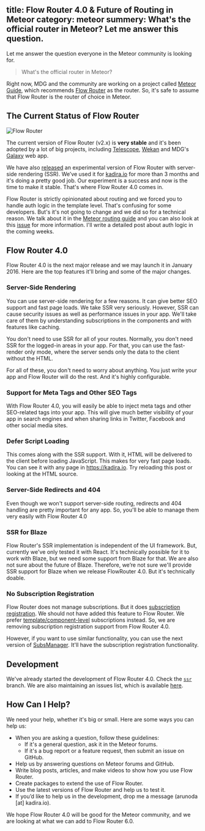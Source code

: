 title: Flow Router 4.0 & Future of Routing in Meteor
category: meteor
summery: What's the official router in Meteor? Let me answer this question.
---

Let me answer the question everyone in the Meteor community is looking for.

> What's the official router in Meteor?

Right now, MDG and the community are working on a project called [Meteor Guide](https://forums.meteor.com/t/new-mdg-project-the-meteor-guide/10873), which recommends [Flow Router](https://github.com/kadirahq/flow-router) as the router. So, it's safe to assume that Flow Router is the router of choice in Meteor.

## The Current Status of Flow Router

![Flow Router](https://cldup.com/j_UWzlM1vP.jpg)

The current version of Flow Router (v2.x) is **very stable** and it's been adopted by a lot of big projects, including [Telescope](http://www.telescopeapp.org/blog/telescope-v025-flowscope/), [Wekan](http://wekan.io) and MDG's [Galaxy](https://galaxy.meteor.com/) web app.

We have also [released](https://atmospherejs.com/kadira/flow-router-ssr) an experimental version of Flow Router with server-side rendering (SSR). We’ve used it for [kadira.io](https://kadira.io) for more than 3 months and it's doing a pretty good job. Our experiment is a success and now is the time to make it stable. That's where Flow Router 4.0 comes in.

Flow Router is strictly opinionated about routing and we forced you to handle auth logic in the template level. That's confusing for some developers. But's it's not going to change and we did so for a technical reason. We talk about it in the [Meteor routing guide](https://kadira.io/academy/meteor-routing-guide/content/implementing-auth-logic-and-permissions) and you can also look at this [issue](https://github.com/kadirahq/flow-router/issues/344) for more information. I'll write a detailed post about auth logic in the coming weeks.

## Flow Router 4.0

Flow Router 4.0 is the next major release and we may launch it in January 2016. Here are the top features it'll bring and some of the major changes.

### Server-Side Rendering

You can use server-side rendering for a few reasons. It can give better SEO support and fast page loads. We take SSR very seriously. However, SSR can cause security issues as well as performance issues in your app. We'll take care of them by understanding subscriptions in the components and with features like caching.

You don't need to use SSR for all of your routes. Normally, you don't need SSR for the logged-in areas in your app. For that, you can use the fast-render only mode, where the server sends only the data to the client without the HTML.

For all of these, you don't need to worry about anything. You just write your app and Flow Router will do the rest. And it's highly configurable.

### Support for Meta Tags and Other SEO Tags

With Flow Router 4.0, you will easily be able to inject meta tags and other SEO-related tags into your app. This will give much better visibility of your app in search engines and when sharing links in Twitter, Facebook and other social media sites.

### Defer Script Loading

This comes along with the SSR support. With it, HTML will be delivered to the client before loading JavaScript. This makes for very fast page loads. You can see it with any page in <https://kadira.io>. Try reloading this post or looking at the HTML source.

### Server-Side Redirects and 404

Even though we won't support server-side routing, redirects and 404 handling are pretty important for any app. So, you'll be able to manage them very easily with Flow Router 4.0

### SSR for Blaze

Flow Router's SSR implementation is independent of the UI framework. But, currently we've only tested it with React. It's technically possible for it to work with Blaze, but we need some support from Blaze for that. We are also not sure about the future of Blaze. Therefore, we’re not sure we'll provide SSR support for Blaze when we release FlowRouter 4.0. But it's technically doable.

### No Subscription Registration

Flow Router does not manage subscriptions. But it does [subscription registration](https://github.com/kadirahq/flow-router#subscription-management). We should not have added this feature to Flow Router. We prefer [template/component-level](https://kadira.io/academy/meteor-routing-guide/content/subscriptions-and-data-management) subscriptions instead. So, we are removing subscription registration support from Flow Router 4.0.

However, if you want to use similar functionality, you can use the next version of [SubsManager](https://github.com/kadirahq/subs-manager). It'll have the subscription registration functionality.

## Development

We've already started the development of Flow Router 4.0. Check the [`ssr`](https://github.com/kadirahq/flow-router/tree/ssr) branch. We are also maintaining an issues list, which is available [here](https://waffle.io/kadirahq/flow-router).

## How Can I Help?

We need your help, whether it's big or small. Here are some ways you can help us:

* When you are asking a question, follow these guidelines:
    - If it's a general question, ask it in the Meteor forums.
    - If it's a bug report or a feature request, then submit an issue on GitHub.
* Help us by answering questions on Meteor forums and GitHub.
* Write blog posts, articles, and make videos to show how you use Flow Router.
* Create packages to extend the use of Flow Router.
* Use the latest versions of Flow Router and help us to test it.
* If you’d like to help us in the development, drop me a message (arunoda [at] kadira.io).

We hope Flow Router 4.0 will be good for the Meteor community, and we are looking at what we can add to Flow Router 6.0.
